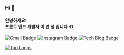 ### Hi  👋
 <h4>안녕하세요! <br/>
 프론트 엔드 개발자 이 연 성 입니다 :D</h4>


[![Gmail Badge](https://img.shields.io/badge/Gmail-d14836?style=flat-square&logo=Gmail&logoColor=white&link=mailto:snugyun01@gmail.com)](mailto:dustjd1535@gmail.com)
[![Instagram Badge](https://img.shields.io/badge/-Instagram-dd2a7b?style=flat-square&logo=instagram&logoColor=white&link=https://www.instagram.com/bae.200.ok/)](https://www.instagram.com/yeonseonglee_/)
[![Tech Blog Badge](http://img.shields.io/badge/-Velog-green?style=flat-square&logo=velog&link=https://bmh8993.github.io/)](https://github.com/LEEYEONSEONG)

[![Top Langs](https://github-readme-stats.vercel.app/api/top-langs/?username=LEEYEONSEONG)](https://github.com/anuraghazra/github-readme-stats)

<!--
**LEEYEONSEONG/Leeyeonseong** is a ✨ _special_ ✨ repository because its `README.md` (this file) appears on your GitHub profile.

Here are some ideas to get you started:

- 🔭 I’m currently working on ...
- 🌱 I’m currently learning ...
- 👯 I’m looking to collaborate on ...
- 🤔 I’m looking for help with ...
- 💬 Ask me about ...
- 📫 How to reach me: ...
- 😄 Pronouns: ...
- ⚡ Fun fact: ...
-->
